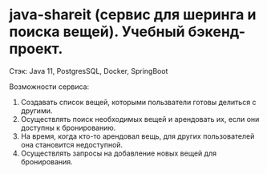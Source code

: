 # java-shareit (сервис для шеринга и поиска вещей). Учебный бэкенд-проект.

Стэк: Java 11, PostgresSQL, Docker, SpringBoot

Возможности сервиса:
1) Создавать список вещей, которыми пользватели готовы делиться с другими.
2) Осуществлять поиск необходимых вещей и арендовать их, если они доступны к бронированию.
3) На время, когда кто-то арендовал вещь, для других пользователей она становится недоступной.
4) Осуществлять запросы на добавление новых вещей для бронирования.
